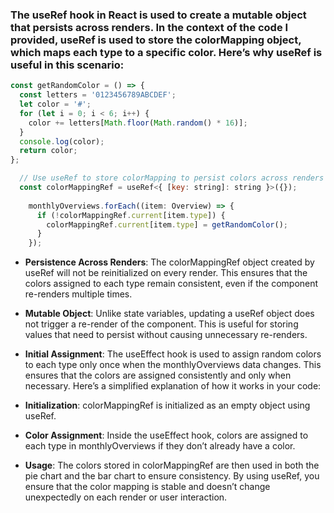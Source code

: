 ### The useRef hook in React is used to create a mutable object that persists across renders. In the context of the code I provided, useRef is used to store the colorMapping object, which maps each type to a specific color. Here’s why useRef is useful in this scenario:
``` js
const getRandomColor = () => {
  const letters = '0123456789ABCDEF';
  let color = '#';
  for (let i = 0; i < 6; i++) {
    color += letters[Math.floor(Math.random() * 16)];
  }
  console.log(color);
  return color;
};

  // Use useRef to store colorMapping to persist colors across renders
  const colorMappingRef = useRef<{ [key: string]: string }>({});
 
    monthlyOverviews.forEach((item: Overview) => {
      if (!colorMappingRef.current[item.type]) {
        colorMappingRef.current[item.type] = getRandomColor();
      }
    });
```
- __Persistence Across Renders__: The colorMappingRef object created by useRef will not be reinitialized on every render. This ensures that the colors assigned to each type remain consistent, even if the component re-renders multiple times.
- __Mutable Object__: Unlike state variables, updating a useRef object does not trigger a re-render of the component. This is useful for storing values that need to persist without causing unnecessary re-renders.
- __Initial Assignment__: The useEffect hook is used to assign random colors to each type only once when the monthlyOverviews data changes. This ensures that the colors are assigned consistently and only when necessary.
Here’s a simplified explanation of how it works in your code:

- __Initialization__: colorMappingRef is initialized as an empty object using useRef.
- __Color Assignment__: Inside the useEffect hook, colors are assigned to each type in monthlyOverviews if they don’t already have a color.
- __Usage__: The colors stored in colorMappingRef are then used in both the pie chart and the bar chart to ensure consistency.
By using useRef, you ensure that the color mapping is stable and doesn’t change unexpectedly on each render or user interaction.
